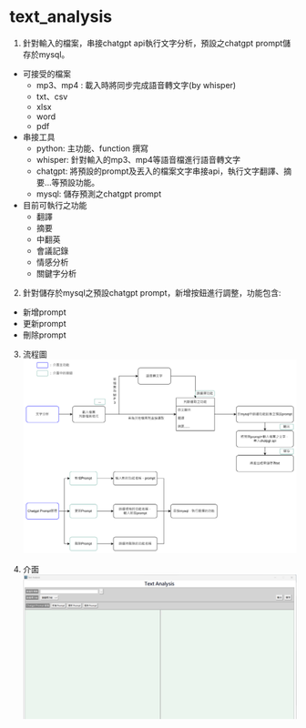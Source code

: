 # text_analysis
1. 針對輸入的檔案，串接chatgpt api執行文字分析，預設之chatgpt prompt儲存於mysql。
* 可接受的檔案
  * mp3、mp4 : 載入時將同步完成語音轉文字(by whisper)
  * txt、csv
  * xlsx
  * word
  * pdf
* 串接工具
  * python: 主功能、function 撰寫
  * whisper: 針對輸入的mp3、mp4等語音檔進行語音轉文字
  * chatgpt: 將預設的prompt及丟入的檔案文字串接api，執行文字翻譯、摘要...等預設功能。
  * mysql: 儲存預測之chatgpt prompt
* 目前可執行之功能
  * 翻譯
  * 摘要
  * 中翻英
  * 會議記錄
  * 情感分析
  * 關鍵字分析 

2. 針對儲存於mysql之預設chatgpt prompt，新增按鈕進行調整，功能包含:
* 新增prompt
* 更新prompt
* 刪除prompt

3. 流程圖
![圖片](https://github.com/RolandoHsu/text_analysis/blob/main/image/%E6%B5%81%E7%A8%8B%E5%9C%96.png?raw=true)

4. 介面
![圖片](https://github.com/RolandoHsu/text_analysis/blob/main/image/app.png?raw=true)
